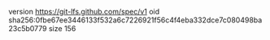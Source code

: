 version https://git-lfs.github.com/spec/v1
oid sha256:0fbe67ee3446133f532a6c7226921f56c4f4eba332dce7c080498ba23c5b0779
size 156
